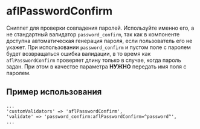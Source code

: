 # aflPasswordConfirm

Сниппет для проверки совпадения паролей. Используйте именно его, а не стандартный валидатор `password_confirm`, так как в компоненте доступна автоматическая генерация пароля, если пользователь его не укажет. При использовании  `password_confirm` и пустом поле с паролем будет возвращаться ошибка валидации, в то время как `aflPasswordConfirm`
проверяет длину только в случае, когда пароль задан. При этом в качестве параметра **НУЖНО** передать имя поля с паролем.

## Пример использования

```fenom
...
'customValidators' => 'aflPasswordConfirm',
'validate' => 'password_confirm:aflPasswordConfirm=^password^',
...
```
